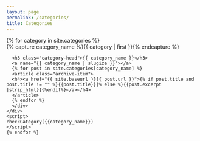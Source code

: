 ```yaml
---
layout: page
permalink: /categories/
title: Categories
---
```



<div id="archives">
  <script type="text/javascript">
    function checkCategory(cat_name){
      if(window.location.hash) {
        var cat = window.location.hash.substring(1);
        if (cat === cat_name){
          document.getElementById("#"+cat_name).style.display = "none";
        }
      }

    }

  </script>
  {% for category in site.categories %}
  <div class="archive-group">
    {% capture category_name %}{{ category | first }}{% endcapture %}
    <div id="#{{ category_name | slugize }}">

      <h3 class="category-head">{{ category_name }}</h3>
      <a name="{{ category_name | slugize }}"></a>
      {% for post in site.categories[category_name] %}
      <article class="archive-item">
      <h4><a href="{{ site.baseurl }}{{ post.url }}">{% if post.title and post.title != "" %}{{post.title}}{% else %}{{post.excerpt |strip_html}}{%endif%}</a></h4>
      </article>
      {% endfor %}
      </div>
    </div>
    <script>
    checkCategory({{category_name}})
    </script>
    {% endfor %}
  </div>